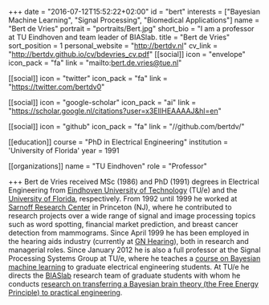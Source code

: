 +++
date = "2016-07-12T15:52:22+02:00"
id = "bert"
interests = ["Bayesian Machine Learning", "Signal Processing", "Biomedical Applications"]
name = "Bert de Vries"
portrait = "portraits/Bert.jpg"
short_bio = "I am a professor at TU Eindhoven and team leader of BIASlab.
title = "Bert de Vries"
sort_position = 1
personal_website = "http://bertdv.nl"
cv_link = "http://bertdv.github.io/cv/bdevries_cv.pdf"
[[social]]
    icon = "envelope"
    icon_pack = "fa"
    link = "mailto:bert.de.vries@tue.nl"

[[social]]
    icon = "twitter"
    icon_pack = "fa"
    link = "https://twitter.com/bertdv0"

[[social]]
    icon = "google-scholar"
    icon_pack = "ai"
    link = "https://scholar.google.nl/citations?user=x3EIIHEAAAAJ&hl=en"

[[social]]
    icon = "github"
    icon_pack = "fa"
    link = "//github.com/bertdv/"

[[education]]
    course = "PhD in Electrical Engineering"
    institution = 'University of Florida'
    year = 1991

[[organizations]]
    name = "TU Eindhoven"
    role = "Professor"

+++
Bert de Vries received MSc (1986) and PhD (1991) degrees in Electrical Engineering from [Eindhoven University of Technology](http://tue.nl) (TU/e) and the [University of Florida](http://ufl.edu), respectively. From 1992 until 1999 he worked at [Sarnoff Research Center](https://www.sri.com/) in Princeton (NJ), where he contributed to research projects over a wide range of signal and image processing topics such as word spotting, financial market prediction, and breast cancer detection from mammograms. Since April 1999 he has been employed in the hearing aids industry (currently at [GN Hearing](http://gnhearing.com)), both in research and managerial roles. Since January 2012 he is also a full professor at the Signal Processing Systems Group at TU/e, where he teaches a [course on Bayesian machine learning](http://bmlip.nl) to graduate electrical engineering students. At TU/e he directs the [BIASlab](http://biaslab.github.io) research team of graduate students with whom he conducts [research on transferring
 a Bayesian brain theory (the Free Energy Principle) to practical engineering](https://youtu.be/QYbcm6G_wsk).  